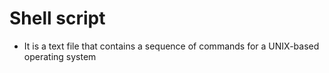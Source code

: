 # Shell script 
* It is a text file that contains a sequence of commands for a UNIX-based operating system
